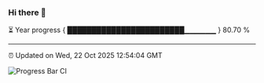 ### Hi there 👋

⏳ Year progress { ████████████████████████▁▁▁▁▁▁ } 80.70 %

---

⏰ Updated on Wed, 22 Oct 2025 12:54:04 GMT

![Progress Bar CI](https://github.com/ZhaoGui/ZhaoGui/workflows/Progress%20Bar%20CI/badge.svg)

